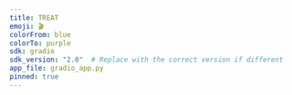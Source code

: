 ```yaml
---
title: TREAT
emoji: 🎬
colorFrom: blue
colorTo: purple
sdk: gradio
sdk_version: "2.0"  # Replace with the correct version if different
app_file: gradio_app.py
pinned: true
---
```

